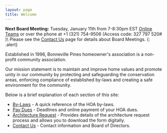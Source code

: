 ```yaml
---
layout: page
title: Welcome
---
```


**Next Board Meeting:** Tuesday, January 11th from 7-8:30pm EST [Online Teams](https://teams.microsoft.com/l/meetup-join/19%3ameeting_NTI3ZGZlMmUtNzljMy00MjQyLThmZWItNmQ1NGQ4ZWI1NTM1%40thread.v2/0?context=%7b%22Tid%22%3a%22a1cf3136-ea50-4354-ad39-345d96aeab4c%22%2c%22Oid%22%3a%222bc7e669-8d10-42dc-9b65-50ce9c280aba%22%7d) or over the phone at +1 (321) 754-9506  (Access code: 327 797 520# )\\
Please see the [Contact Us](contact) page for details about Board Meetings.
{: .alert}

Established in 1996, Bonneville Pines homeowner's association is a non-profit community association.

Our mission statement is to maintain and improve home values and promote unity in our community by protecting and safeguarding the conservation areas, enforcing compliance of established by-laws and creating a safe environment for the community.

Below is a brief explanation of each section of this site:

* [By-Laws](bylaws) - A quick reference of the HOA by-laws.
* [Pay Dues](pay_dues) - Deadlines and online payment of your HOA dues.
* [Architecture Request](architecture_request) - Provides details of the architecture request process and allows you to download the form digitally.
* [Contact Us](contact) - Contact information and Board of Directors.
